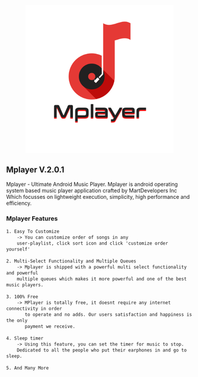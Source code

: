 <p align="center"><img src="https://raw.githubusercontent.com/MartMbithi/mplayer/master/assets/img/seo.png" width="400"></p>


## Mplayer V.2.0.1 
Mplayer - Ultimate Android Music Player. Mplayer is android operating system based music player application crafted by MartDevelopers Inc
Which focusses on lightweight execution, simplicity, high performance and efficiency. 

### Mplayer Features
```
1. Easy To Customize
    -> You can customize order of songs in any
    user-playlist, click sort icon and click 'customize order yourself'
    
2. Multi-Select Functionality and Multiple Queues
    -> Mplayer is shipped with a powerful multi select functionality and powerful
    multiple queues which makes it more powerful and one of the best music players.
    
3. 100% Free
    -> MPlayer is totally free, it doesnt require any internet connectivity in order
       to operate and no adds. Our users satisfaction and happiness is the only
       payment we receive.
    
4. Sleep timer
    -> Using this feature, you can set the timer for music to stop.
    Dedicated to all the people who put their earphones in and go to sleep. 
    
5. And Many More

```
